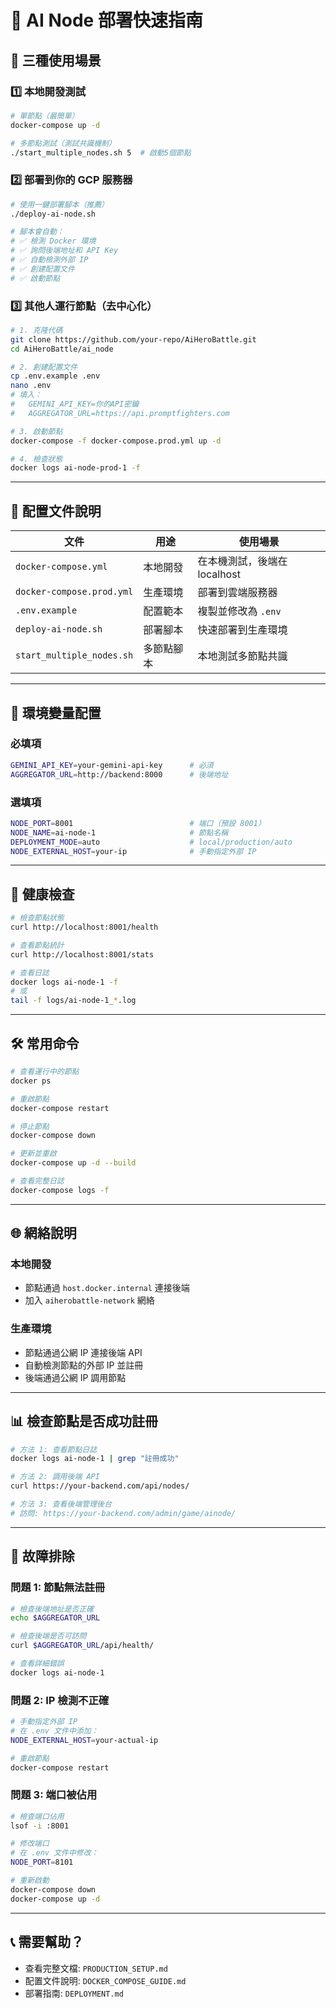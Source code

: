 # 🚀 AI Node 部署快速指南

## 📖 三種使用場景

### 1️⃣ 本地開發測試

```bash
# 單節點（最簡單）
docker-compose up -d

# 多節點測試（測試共識機制）
./start_multiple_nodes.sh 5  # 啟動5個節點
```

### 2️⃣ 部署到你的 GCP 服務器

```bash
# 使用一鍵部署腳本（推薦）
./deploy-ai-node.sh

# 腳本會自動：
# ✅ 檢測 Docker 環境
# ✅ 詢問後端地址和 API Key
# ✅ 自動檢測外部 IP
# ✅ 創建配置文件
# ✅ 啟動節點
```

### 3️⃣ 其他人運行節點（去中心化）

```bash
# 1. 克隆代碼
git clone https://github.com/your-repo/AiHeroBattle.git
cd AiHeroBattle/ai_node

# 2. 創建配置文件
cp .env.example .env
nano .env
# 填入：
#   GEMINI_API_KEY=你的API密鑰
#   AGGREGATOR_URL=https://api.promptfighters.com

# 3. 啟動節點
docker-compose -f docker-compose.prod.yml up -d

# 4. 檢查狀態
docker logs ai-node-prod-1 -f
```

---

## 📁 配置文件說明

| 文件 | 用途 | 使用場景 |
|------|------|---------|
| `docker-compose.yml` | 本地開發 | 在本機測試，後端在 localhost |
| `docker-compose.prod.yml` | 生產環境 | 部署到雲端服務器 |
| `.env.example` | 配置範本 | 複製並修改為 `.env` |
| `deploy-ai-node.sh` | 部署腳本 | 快速部署到生產環境 |
| `start_multiple_nodes.sh` | 多節點腳本 | 本地測試多節點共識 |

---

## 🔑 環境變量配置

### 必填項
```bash
GEMINI_API_KEY=your-gemini-api-key      # 必須
AGGREGATOR_URL=http://backend:8000      # 後端地址
```

### 選填項
```bash
NODE_PORT=8001                          # 端口（預設 8001）
NODE_NAME=ai-node-1                     # 節點名稱
DEPLOYMENT_MODE=auto                    # local/production/auto
NODE_EXTERNAL_HOST=your-ip              # 手動指定外部 IP
```

---

## 🏥 健康檢查

```bash
# 檢查節點狀態
curl http://localhost:8001/health

# 查看節點統計
curl http://localhost:8001/stats

# 查看日誌
docker logs ai-node-1 -f
# 或
tail -f logs/ai-node-1_*.log
```

---

## 🛠️ 常用命令

```bash
# 查看運行中的節點
docker ps

# 重啟節點
docker-compose restart

# 停止節點
docker-compose down

# 更新並重啟
docker-compose up -d --build

# 查看完整日誌
docker-compose logs -f
```

---

## 🌐 網絡說明

### 本地開發
- 節點通過 `host.docker.internal` 連接後端
- 加入 `aiherobattle-network` 網絡

### 生產環境
- 節點通過公網 IP 連接後端 API
- 自動檢測節點的外部 IP 並註冊
- 後端通過公網 IP 調用節點

---

## 📊 檢查節點是否成功註冊

```bash
# 方法 1: 查看節點日誌
docker logs ai-node-1 | grep "註冊成功"

# 方法 2: 調用後端 API
curl https://your-backend.com/api/nodes/

# 方法 3: 查看後端管理後台
# 訪問: https://your-backend.com/admin/game/ainode/
```

---

## 🐛 故障排除

### 問題 1: 節點無法註冊
```bash
# 檢查後端地址是否正確
echo $AGGREGATOR_URL

# 檢查後端是否可訪問
curl $AGGREGATOR_URL/api/health/

# 查看詳細錯誤
docker logs ai-node-1
```

### 問題 2: IP 檢測不正確
```bash
# 手動指定外部 IP
# 在 .env 文件中添加：
NODE_EXTERNAL_HOST=your-actual-ip

# 重啟節點
docker-compose restart
```

### 問題 3: 端口被佔用
```bash
# 檢查端口佔用
lsof -i :8001

# 修改端口
# 在 .env 文件中修改：
NODE_PORT=8101

# 重新啟動
docker-compose down
docker-compose up -d
```

---

## 📞 需要幫助？

- 查看完整文檔: `PRODUCTION_SETUP.md`
- 配置文件說明: `DOCKER_COMPOSE_GUIDE.md`
- 部署指南: `DEPLOYMENT.md`

